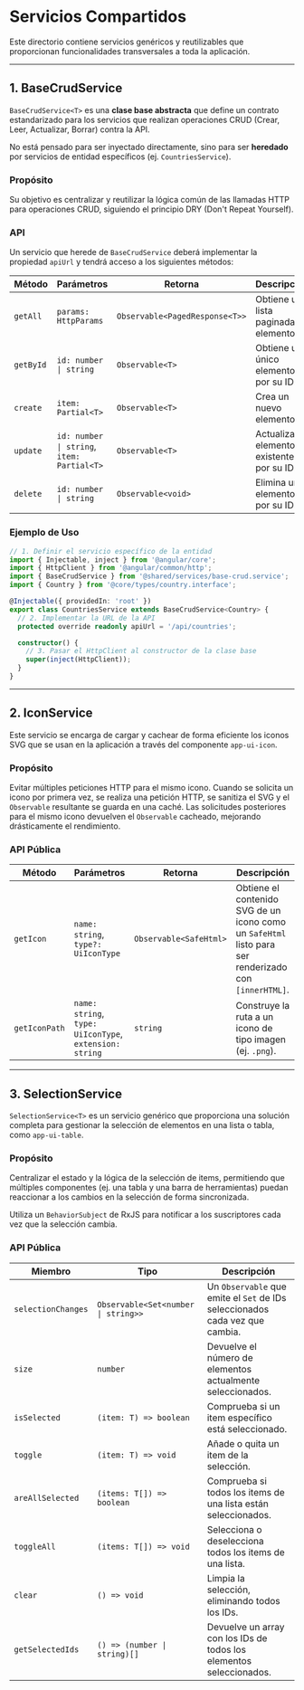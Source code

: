 <!-- File: d:\desarrollos\countries2\frontend\src\app\shared\services\README.md | Last Modified: 2025-10-19 -->

# Servicios Compartidos

Este directorio contiene servicios genéricos y reutilizables que proporcionan funcionalidades transversales a toda la aplicación.

---

## 1. BaseCrudService

`BaseCrudService<T>` es una **clase base abstracta** que define un contrato estandarizado para los servicios que realizan operaciones CRUD (Crear, Leer, Actualizar, Borrar) contra la API.

No está pensado para ser inyectado directamente, sino para ser **heredado** por servicios de entidad específicos (ej. `CountriesService`).

### Propósito

Su objetivo es centralizar y reutilizar la lógica común de las llamadas HTTP para operaciones CRUD, siguiendo el principio DRY (Don't Repeat Yourself).

### API

Un servicio que herede de `BaseCrudService` deberá implementar la propiedad `apiUrl` y tendrá acceso a los siguientes métodos:

| Método     | Parámetros                               | Retorna                        | Descripción                                       |
| ---------- | ---------------------------------------- | ------------------------------ | ------------------------------------------------- |
| `getAll`   | `params: HttpParams`                     | `Observable<PagedResponse<T>>` | Obtiene una lista paginada de elementos.          |
| `getById`  | `id: number \| string`                  | `Observable<T>`                | Obtiene un único elemento por su ID.              |
| `create`   | `item: Partial<T>`                       | `Observable<T>`                | Crea un nuevo elemento.                           |
| `update`   | `id: number \| string`, `item: Partial<T>` | `Observable<T>`                | Actualiza un elemento existente por su ID.        |
| `delete`   | `id: number \| string`                  | `Observable<void>`             | Elimina un elemento por su ID.                    |

### Ejemplo de Uso

```typescript
// 1. Definir el servicio específico de la entidad
import { Injectable, inject } from '@angular/core';
import { HttpClient } from '@angular/common/http';
import { BaseCrudService } from '@shared/services/base-crud.service';
import { Country } from '@core/types/country.interface';

@Injectable({ providedIn: 'root' })
export class CountriesService extends BaseCrudService<Country> {
  // 2. Implementar la URL de la API
  protected override readonly apiUrl = '/api/countries';

  constructor() {
    // 3. Pasar el HttpClient al constructor de la clase base
    super(inject(HttpClient));
  }
}
```

---

## 2. IconService

Este servicio se encarga de cargar y cachear de forma eficiente los iconos SVG que se usan en la aplicación a través del componente `app-ui-icon`.

### Propósito

Evitar múltiples peticiones HTTP para el mismo icono. Cuando se solicita un icono por primera vez, se realiza una petición HTTP, se sanitiza el SVG y el `Observable` resultante se guarda en una caché. Las solicitudes posteriores para el mismo icono devuelven el `Observable` cacheado, mejorando drásticamente el rendimiento.

### API Pública

| Método        | Parámetros                                                  | Retorna                  | Descripción                                                                                              |
| ------------- | ----------------------------------------------------------- | ------------------------ | -------------------------------------------------------------------------------------------------------- |
| `getIcon`     | `name: string`, `type?: UiIconType`                         | `Observable<SafeHtml>`   | Obtiene el contenido SVG de un icono como un `SafeHtml` listo para ser renderizado con `[innerHTML]`. |
| `getIconPath` | `name: string`, `type: UiIconType`, `extension: string` | `string`                 | Construye la ruta a un icono de tipo imagen (ej. `.png`).                                                |

---

## 3. SelectionService

`SelectionService<T>` es un servicio genérico que proporciona una solución completa para gestionar la selección de elementos en una lista o tabla, como `app-ui-table`.

### Propósito

Centralizar el estado y la lógica de la selección de items, permitiendo que múltiples componentes (ej. una tabla y una barra de herramientas) puedan reaccionar a los cambios en la selección de forma sincronizada.

Utiliza un `BehaviorSubject` de RxJS para notificar a los suscriptores cada vez que la selección cambia.

### API Pública

| Miembro              | Tipo                                | Descripción                                                              |
| -------------------- | ----------------------------------- | ------------------------------------------------------------------------ |
| `selectionChanges`   | `Observable<Set<number \| string>>` | Un `Observable` que emite el `Set` de IDs seleccionados cada vez que cambia. |
| `size`               | `number`                            | Devuelve el número de elementos actualmente seleccionados.               |
| `isSelected`         | `(item: T) => boolean`              | Comprueba si un item específico está seleccionado.                       |
| `toggle`             | `(item: T) => void`                 | Añade o quita un item de la selección.                                   |
| `areAllSelected`     | `(items: T[]) => boolean`           | Comprueba si todos los items de una lista están seleccionados.           |
| `toggleAll`          | `(items: T[]) => void`              | Selecciona o deselecciona todos los items de una lista.                  |
| `clear`              | `() => void`                        | Limpia la selección, eliminando todos los IDs.                           |
| `getSelectedIds`     | `() => (number \| string)[]`        | Devuelve un array con los IDs de todos los elementos seleccionados.      |
